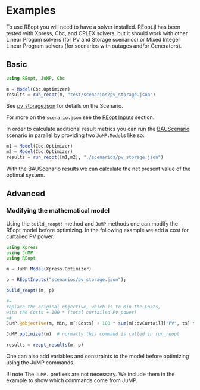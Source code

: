 # Examples
To use REopt you will need to have a solver installed. REopt.jl has been tested with Xpress, Cbc, and CPLEX solvers, but it should work with other Linear Progam solvers (for PV and Storage scenarios) or Mixed Integer Linear Program solvers (for scenarios with outages and/or Generators).

## Basic
```julia
using REopt, JuMP, Cbc

m = Model(Cbc.Optimizer)
results = run_reopt(m, "test/scenarios/pv_storage.json")
```
See [pv_storage.json](https://github.com/NREL/REopt/blob/master/test/scenarios/pv_storage.json) for details on the Scenario.

For more on the `scenario.json` see the [REopt Inputs](@ref) section.

In order to calculate additional result metrics you can run the [BAUScenario](@ref) scenario in parallel by providing two `JuMP.Model`s like so:
```julia
m1 = Model(Cbc.Optimizer)
m2 = Model(Cbc.Optimizer)
results = run_reopt([m1,m2], "./scenarios/pv_storage.json")
```
With the [BAUScenario](@ref) results we can calculate the net present value of the optimal system.

## Advanced

### Modifying the mathematical model
Using the `build_reopt!` method and `JuMP` methods one can modify the REopt model before optimizing.
In the following example we add a cost for curtailed PV power.
```julia
using Xpress
using JuMP
using REopt

m = JuMP.Model(Xpress.Optimizer)

p = REoptInputs("scenarios/pv_storage.json");

build_reopt!(m, p)

#= 
replace the original objective, which is to Min the Costs,
with the Costs + 100 * (total curtailed PV power)
=#  
JuMP.@objective(m, Min, m[:Costs] + 100 * sum(m[:dvCurtail]["PV", ts] for ts in p.time_steps));

JuMP.optimize!(m)  # normally this command is called in run_reopt

results = reopt_results(m, p)
```
One can also add variables and constraints to the model before optimizing using the JuMP commands.

!!! note
    The `JuMP.` prefixes are not necessary. We include them in the example to show which commands come from JuMP.
